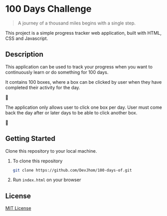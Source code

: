 # 100 Days Challenge

> A journey of a thousand miles begins with a single step.

This project is a simple progress tracker web application, built with HTML, CSS and Javascript.  


## Description

This application can be used to track your progress when you want to continuously learn or do something for 100 days.

It contains 100 boxes, where a box can be clicked by user when they have completed their activity for the day. 

🌃

The application only allows user to click one box per day. User must come back the day after or later days to be able to click another box.

🌆


## Getting Started
Clone this repository to your local machine.

1. To clone this repository
    ```sh
    git clone https://github.com/DevJhom/100-days-of.git
    ```

2.  Run ```index.html``` on your browser


## License

[MIT License](https://choosealicense.com/licenses/mit/)